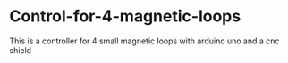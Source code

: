 # Control-for-4-magnetic-loops
This is a controller for 4 small magnetic loops with arduino uno and a cnc shield 
